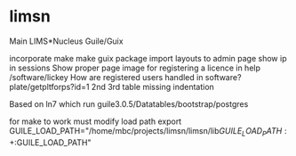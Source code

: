 # limsn
Main LIMS*Nucleus Guile/Guix 

incorporate make
make guix package
import layouts to admin page
show ip in sessions
Show proper page image for registering a licence in help /software/lickey
How are registered users handled in software?
plate/getpltforps?id=1 2nd 3rd table missing indentation

Based on ln7 which run guile3.0.5/Datatables/bootstrap/postgres


for make to work must modify load path
export GUILE_LOAD_PATH="/home/mbc/projects/limsn/limsn/lib${GUILE_LOAD_PATH:+:}$GUILE_LOAD_PATH"
